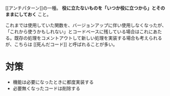 [[アンチパターン]]の一種。
**役に立たないものを「いつか役に立つから」とそのままにしておく** こと。

これまでは使用していた関数を、バージョンアップに伴い使用しなくなったが、「これから使うかもしれない」とコードベースに残している場合はこれにあたる。既存の処理をコメントアウトして新しい処理を実装する場合も考えられるが、こちらは [[死んだコード]] と呼ばれることが多い。

# 対策
- 機能は必要になったときに都度実装する
- 必要無くなったコードは削除する